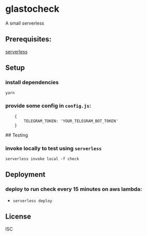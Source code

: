 # glastocheck

A small serverless 

## Prerequisites:
[serverless](https://serverless.com)

## Setup
### install dependencies

`yarn`

### provide some config in `config.js`:

```
    {
        TELEGRAM_TOKEN: 'YOUR_TELEGRAM_BOT_TOKEN'
    }
```

## Testing

### invoke locally to test using `serverless`

`serverless invoke local -f check`

## Deployment

### deploy to run check every 15 minutes on aws lambda:

- `serverless deploy`


## License
ISC